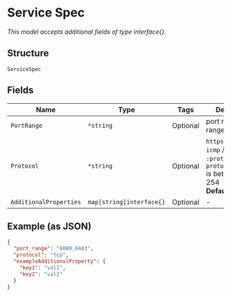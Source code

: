 
# Service Spec

*This model accepts additional fields of type interface{}.*

## Structure

`ServiceSpec`

## Fields

| Name | Type | Tags | Description |
|  --- | --- | --- | --- |
| `PortRange` | `*string` | Optional | port number, port range, or variable |
| `Protocol` | `*string` | Optional | `https`/ `tcp` / `udp` / `icmp` / `gre` / `any` / `:protocol_number`, `protocol_number` is between 1-254<br>**Default**: `"any"` |
| `AdditionalProperties` | `map[string]interface{}` | Optional | - |

## Example (as JSON)

```json
{
  "port_range": "8080,8443",
  "protocol": "tcp",
  "exampleAdditionalProperty": {
    "key1": "val1",
    "key2": "val2"
  }
}
```

